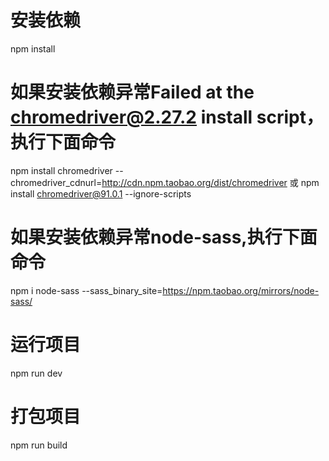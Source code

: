 # 安装依赖
npm install
# 如果安装依赖异常Failed at the chromedriver@2.27.2 install script，执行下面命令
npm install chromedriver --chromedriver_cdnurl=http://cdn.npm.taobao.org/dist/chromedriver
或
npm install chromedriver@91.0.1 --ignore-scripts
# 如果安装依赖异常node-sass,执行下面命令
npm i node-sass --sass_binary_site=https://npm.taobao.org/mirrors/node-sass/
# 运行项目
npm run dev
# 打包项目
npm run build
